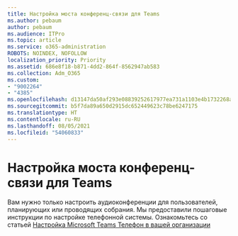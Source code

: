 ```yaml
---
title: Настройка моста конференц-связи для Teams
ms.author: pebaum
author: pebaum
ms.audience: ITPro
ms.topic: article
ms.service: o365-administration
ROBOTS: NOINDEX, NOFOLLOW
localization_priority: Priority
ms.assetid: 686e8f18-b871-4dd2-864f-8562947ab583
ms.collection: Adm_O365
ms.custom:
- "9002264"
- "4385"
ms.openlocfilehash: d13147da50af293e08839252617977ea731a1103e4b1732268aff645721d5f73
ms.sourcegitcommit: b5f7da89a650d2915dc652449623c78be6247175
ms.translationtype: HT
ms.contentlocale: ru-RU
ms.lasthandoff: 08/05/2021
ms.locfileid: "54060833"
---
```

# <a name="set-up-a-conferencing-bridge-for-teams"></a>Настройка моста конференц-связи для Teams

Вам нужно только настроить аудиоконференции для пользователей, планирующих или проводящих собрания. Мы предоставили пошаговые инструкции по настройке телефонной системы. Ознакомьтесь со статьей [Настройка Microsoft Teams Телефон в вашей организации](https://docs.microsoft.com/MicrosoftTeams/phone-number-calling-plans/port-order-overview)
